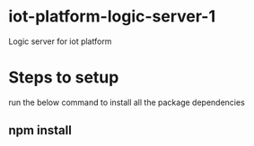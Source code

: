 # iot-platform-logic-server-1
Logic server for iot platform

# Steps to setup

run the below command to install all the package dependencies

## npm install
